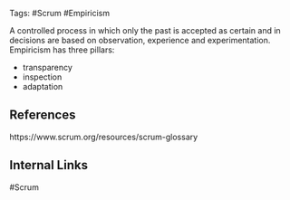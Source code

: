 Tags: #Scrum #Empiricism

A controlled process in which only the past is accepted as certain and in decisions are based on observation, experience and experimentation. 
Empiricism has three pillars: 
- transparency
- inspection
- adaptation

<h2>References</h2>
https://www.scrum.org/resources/scrum-glossary
<h2>Internal Links</h2>
#Scrum 